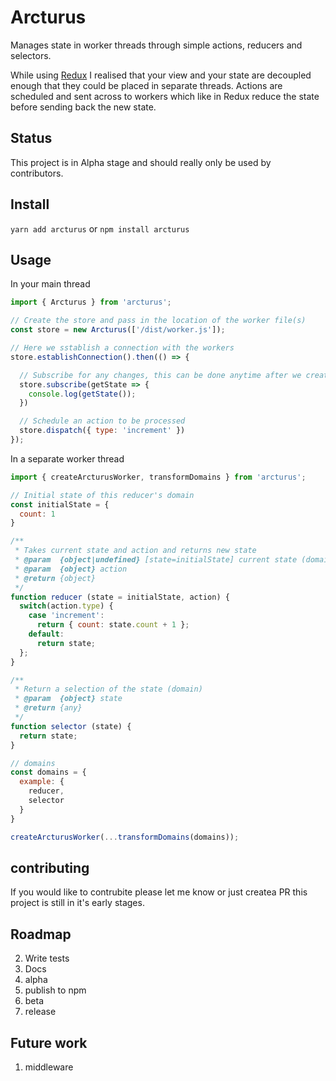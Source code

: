 # Arcturus
Manages state in worker threads through simple actions, reducers and selectors.

While using [Redux](https://github.com/reactjs/redux) I realised that your view and your state are decoupled enough that they could be placed in separate threads. Actions are scheduled and sent across to workers which like in Redux reduce the state before sending back the new state.

## Status
This project is in Alpha stage and should really only be used by contributors.

## Install
`yarn add arcturus` or `npm install arcturus`

## Usage
In your main thread
```js
import { Arcturus } from 'arcturus';

// Create the store and pass in the location of the worker file(s)
const store = new Arcturus(['/dist/worker.js']);

// Here we sstablish a connection with the workers
store.establishConnection().then(() => {

  // Subscribe for any changes, this can be done anytime after we create the store
  store.subscribe(getState => {
    console.log(getState());
  })

  // Schedule an action to be processed
  store.dispatch({ type: 'increment' })
});
```

In a separate worker thread
```js
import { createArcturusWorker, transformDomains } from 'arcturus';

// Initial state of this reducer's domain
const initialState = {
  count: 1
}

/**
 * Takes current state and action and returns new state
 * @param  {object|undefined} [state=initialState] current state (domain)
 * @param  {object} action
 * @return {object}
 */
function reducer (state = initialState, action) {
  switch(action.type) {
    case 'increment':
      return { count: state.count + 1 };
    default:
      return state;
  };
}

/**
 * Return a selection of the state (domain)
 * @param  {object} state
 * @return {any}
 */
function selector (state) {
  return state;
}

// domains
const domains = {
  example: {
    reducer,
    selector
  }
}

createArcturusWorker(...transformDomains(domains));
```

## contributing
If you would like to contrubite please let me know or just createa PR this project is still in it's early stages.

## Roadmap

2. Write tests
3. Docs
4. alpha
5. publish to npm
6. beta
7. release

## Future work
1. middleware
